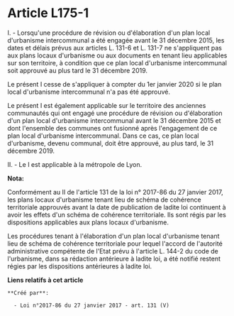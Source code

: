 # Article L175-1

I.  -  Lorsqu'une procédure de révision ou d'élaboration d'un plan local d'urbanisme intercommunal a été engagée avant le 31
décembre 2015, les dates et délais prévus aux articles L. 131-6 et L. 131-7 ne s'appliquent pas aux plans locaux d'urbanisme
ou aux documents en tenant lieu applicables sur son territoire, à condition que ce plan local d'urbanisme intercommunal soit
approuvé au plus tard le 31 décembre 2019.

Le présent I cesse de s'appliquer à compter du 1er janvier 2020 si le plan local d'urbanisme intercommunal n'a pas été
approuvé.

Le présent I est également applicable sur le territoire des anciennes communautés qui ont engagé une procédure de révision ou
d'élaboration d'un plan local d'urbanisme intercommunal avant le 31 décembre 2015 et dont l'ensemble des communes ont
fusionné après l'engagement de ce plan local d'urbanisme intercommunal. Dans ce cas, ce plan local d'urbanisme, devenu
communal, doit être approuvé, au plus tard, le 31 décembre 2019.

II.  -  Le I est applicable à la métropole de Lyon.

**Nota:**

Conformément au II de l'article 131 de la loi n° 2017-86 du 27 janvier 2017, les plans locaux d'urbanisme tenant lieu de
schéma de cohérence territoriale approuvés avant la date de publication de ladite loi continuent à avoir les effets d'un
schéma de cohérence territoriale. Ils sont régis par les dispositions applicables aux plans locaux d'urbanisme. 

Les procédures tenant à l'élaboration d'un plan local d'urbanisme tenant lieu de schéma de cohérence territoriale pour lequel
l'accord de l'autorité administrative compétente de l'Etat prévu à l'article L. 144-2 du code de l'urbanisme, dans sa
rédaction antérieure à ladite loi, a été notifié restent régies par les dispositions antérieures à ladite loi.

**Liens relatifs à cet article**

	**Créé par**:

	  - Loi n°2017-86 du 27 janvier 2017 - art. 131 (V)
